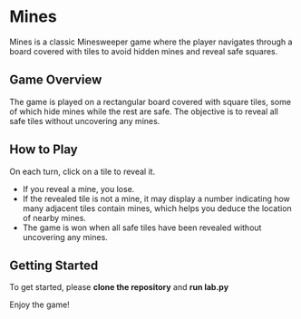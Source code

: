 # Mines

Mines is a classic Minesweeper game where the player navigates through a board covered with tiles to avoid hidden mines and reveal safe squares.

## Game Overview

The game is played on a rectangular board covered with square tiles, some of which hide mines while the rest are safe. The objective is to reveal all safe tiles without uncovering any mines.

## How to Play
On each turn, click on a tile to reveal it.
  - If you reveal a mine, you lose.
  - If the revealed tile is not a mine, it may display a number indicating how many adjacent tiles contain mines, which helps you deduce the location of nearby mines.
  - The game is won when all safe tiles have been revealed without uncovering any mines.

## Getting Started
To get started, please **clone the repository** and **run lab.py**

Enjoy the game!
